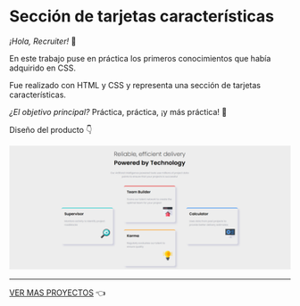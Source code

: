 # Sección de tarjetas características

*¡Hola, Recruiter!* 👋

En este trabajo puse en práctica los primeros conocimientos que había adquirido en CSS.

Fue realizado con HTML y CSS y representa una sección de tarjetas características.

*¿El objetivo principal?* Práctica, práctica, ¡y más práctica! 💪

Diseño del producto 👇

<img src="https://github.com/lautaronahuelc/four-card-feature-section/blob/master/resultado-final.png"/>

***

[VER MAS PROYECTOS](https://github.com/lautaronahuelc?tab=repositories) 👈
